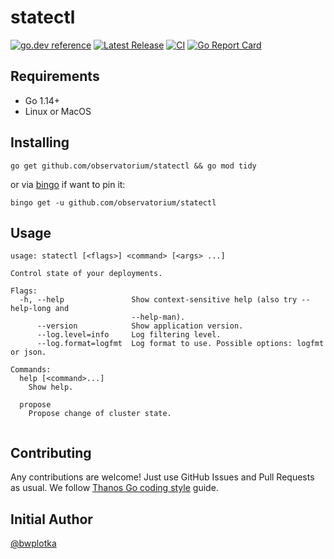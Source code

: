 # statectl
[![go.dev reference](https://img.shields.io/badge/go.dev-reference-007d9c?logo=go&logoColor=white&style=flat-square)](https://pkg.go.dev/github.com/observatorium/statectl)
[![Latest Release](https://img.shields.io/github/release/observatorium/statectl.svg?style=flat-square)](https://github.com/observatorium/statectl/releases/latest)
[![CI](https://github.com/observatorium/statectl/workflows/go/badge.svg)](https://github.com/observatorium/statectl/actions?query=workflow%3Ago)
[![Go Report Card](https://goreportcard.com/badge/github.com/observatorium/statectl)](https://goreportcard.com/report/github.com/observatorium/statectl)

## Requirements

* Go 1.14+
* Linux or MacOS

## Installing

```shell
go get github.com/observatorium/statectl && go mod tidy
```

or via [bingo](github.com/bwplotka/bingo) if want to pin it:

```shell
bingo get -u github.com/observatorium/statectl
```

## Usage

[embedmd]:# (statectl-help.txt $)
```$
usage: statectl [<flags>] <command> [<args> ...]

Control state of your deployments.

Flags:
  -h, --help               Show context-sensitive help (also try --help-long and
                           --help-man).
      --version            Show application version.
      --log.level=info     Log filtering level.
      --log.format=logfmt  Log format to use. Possible options: logfmt or json.

Commands:
  help [<command>...]
    Show help.

  propose
    Propose change of cluster state.


```

## Contributing

Any contributions are welcome! Just use GitHub Issues and Pull Requests as usual.
We follow [Thanos Go coding style](https://thanos.io/contributing/coding-style-guide.md/) guide.

## Initial Author

[@bwplotka](https://bwplotka.dev)
